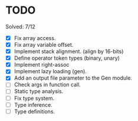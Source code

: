 # TODO

Solved: 7/12

- [X] Fix array access.
- [X] Fix array variable offset.
- [X] Implement stack alignment. (align by 16-bits)
- [X] Define operator token types (binary, unary)
- [X] Implement right-assoc
- [X] Implement lazy loading (gen).
- [X] Add an output file parameter to the Gen module.
- [ ] Check args in function call.
- [ ] Static type analysis.
- [ ] Fix type system.
- [ ] Type inference.
- [ ] Type definitions.
